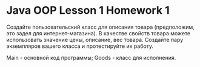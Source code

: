 # Java OOP Lesson 1 Homework 1
Создайте пользовательский класс для описания товара (предположим, это задел для интернет-магазина).  В  качестве  свойств  товара  можете  использовать значение  цены, описание,  вес  товара.  Создайте  пару  экземпляров  вашего  класса  и  протестируйте  их работу.

Main - основной код программы;
Goods - класс для исполнения.
